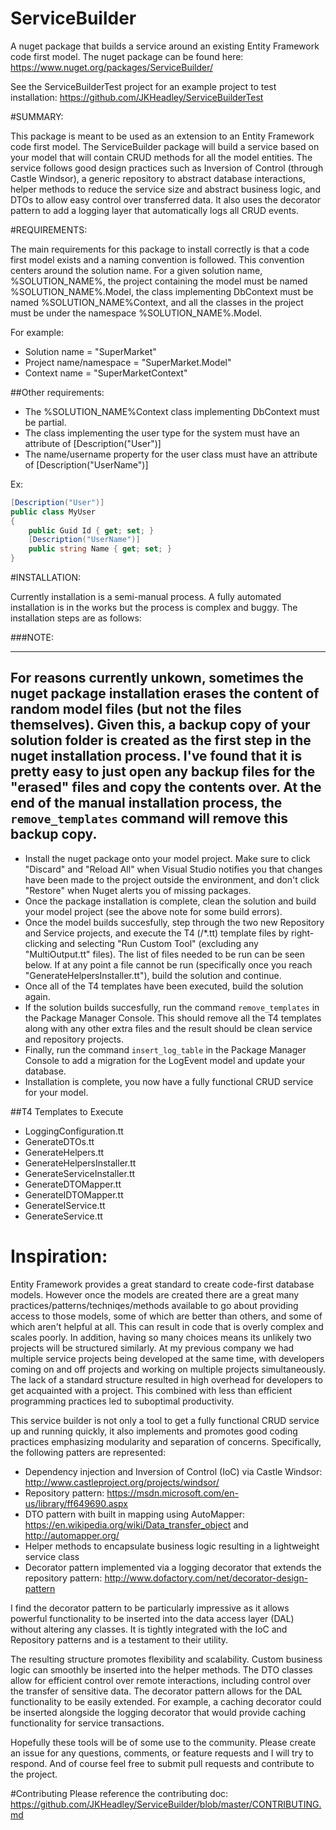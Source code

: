 # ServiceBuilder
A nuget package that builds a service around an existing Entity Framework code first model.
The nuget package can be found here: https://www.nuget.org/packages/ServiceBuilder/

See the ServiceBuilderTest project for an example project to test installation: https://github.com/JKHeadley/ServiceBuilderTest

#SUMMARY:

This package is meant to be used as an extension to an Entity Framework code first model.  The ServiceBuilder package will build a
service based on your model that will contain CRUD methods for all the model entities.  The service follows good design practices such
as Inversion of Control (through Castle Windsor), a generic repository to abstract database interactions, helper methods to reduce the
service size and abstract business logic, and DTOs to allow easy control over transferred data.  It also uses the decorator pattern to add a logging layer that automatically logs all CRUD events.

#REQUIREMENTS:

The main requirements for this package to install correctly is that a code first model exists and a naming convention is followed.
This convention centers around the solution name.  For a given solution name, %SOLUTION\_NAME%, the project containing the model must
be named %SOLUTION\_NAME%.Model, the class implementing DbContext must be named %SOLUTION\_NAME%Context, and all the classes in the
project must be under the namespace %SOLUTION\_NAME%.Model.

For example: 
- Solution name 			= "SuperMarket"
- Project name/namespace 	= "SuperMarket.Model"
- Context name 				= "SuperMarketContext"

##Other requirements:
- The %SOLUTION\_NAME%Context class implementing DbContext must be partial.
- The class implementing the user type for the system must have an attribute of [Description("User")]
- The name/username property for the user class must have an attribute of [Description("UserName")]

Ex:
```C#
[Description("User")]
public class MyUser
{
	public Guid Id { get; set; }
	[Description("UserName")]
	public string Name { get; set; }
}
```

#INSTALLATION:


Currently installation is a semi-manual process.  A fully automated installation is in the works but the process is 
complex and buggy.  The installation steps are as follows:

###NOTE: 

---
For reasons currently unkown, sometimes the nuget package installation erases the content of random model files (but not the files themselves).  Given this, a backup copy of your solution folder is created as the first step in the nuget installation process.  I've found that it is pretty easy to just open any backup files for the "erased" files and copy the contents over.  At the end of the manual installation process, the `remove_templates` command will remove this backup copy.
---

- Install the nuget package onto your model project. Make sure to click "Discard" and "Reload All" when
Visual Studio notifies you that changes have been made to the project outside the environment, and don't click "Restore" when Nuget
alerts you of missing packages.  
- Once the package installation is complete, clean the solution and build your model project (see the above note for some build errors).
- Once the model builds succesfully, step through the two new Repository and Service projects, and execute the T4 (/*.tt) template files by 
right-clicking and selecting "Run Custom Tool" (excluding any "MultiOutput.tt" files). The list of files needed to be run can be seen below.
If at any point a file cannot be run (specifically once you reach "GenerateHelpersInstaller.tt"), build the solution and continue.
- Once all of the T4 templates have been executed, build the solution again.
- If the solution builds succesfully, run the command `remove_templates` in the Package Manager Console.  This should remove all the T4 templates
along with any other extra files and the result should be clean service and repository projects.
- Finally, run the command `insert_log_table` in the Package Manager Console to add a migration for the LogEvent model and update your database.
- Installation is complete, you now have a fully functional CRUD service for your model.
   

##T4 Templates to Execute
- LoggingConfiguration.tt
- GenerateDTOs.tt
- GenerateHelpers.tt
- GenerateHelpersInstaller.tt
- GenerateServiceInstaller.tt
- GenerateDTOMapper.tt
- GenerateIDTOMapper.tt
- GenerateIService.tt
- GenerateService.tt


# Inspiration:
Entity Framework provides a great standard to create code-first database models.  However once the models are created
there are a great many practices/patterns/techniqes/methods available to go about providing access to those models, 
some of which are better than others, and some of which aren't helpful at all. This can result in code that is overly complex and scales poorly.  In addition, having so many choices means its unlikely two projects will be structured similarly.  At my previous company we had multiple service projects being developed at the same time, with developers coming on and off projects and working on multiple projects simultaneously.  The lack of a standard structure resulted in high overhead for developers to get acquainted with a project.  This combined with less than efficient programming practices led to suboptimal productivity.

This service builder is not only a tool to get a fully functional CRUD service 
up and running quickly, it also implements and promotes good coding practices emphasizing modularity and separation of 
concerns.  Specifically, the following patters are represented:

- Dependency injection and Inversion of Control (IoC) via Castle Windsor: http://www.castleproject.org/projects/windsor/
- Repository pattern: https://msdn.microsoft.com/en-us/library/ff649690.aspx
- DTO pattern with built in mapping using AutoMapper: https://en.wikipedia.org/wiki/Data_transfer_object and http://automapper.org/
- Helper methods to encapsulate business logic resulting in a lightweight service class
- Decorator pattern implemented via a logging decorator that extends the repository pattern: http://www.dofactory.com/net/decorator-design-pattern

I find the decorator pattern to be particularly impressive as it allows powerful functionality to be inserted into the data access layer (DAL) without altering any classes.  It is tightly integrated with the IoC and Repository patterns and is a testament to their utility.  

The resulting structure promotes flexibility and scalability.  Custom business logic can smoothly be inserted into the helper methods.  The DTO classes allow for efficient control over remote interactions, including control over the transfer of sensitive data.  The decorator pattern allows for the DAL functionality to be easily extended.  For example, a caching decorator could be inserted alongside the logging decorator that would provide caching functionality for service transactions.  

Hopefully these tools will be of some use to the community.  Please create an issue for any questions, comments, or feature requests and I will try to respond.  And of course feel free to submit pull requests and contribute to the project.

#Contributing
Please reference the contributing doc: https://github.com/JKHeadley/ServiceBuilder/blob/master/CONTRIBUTING.md
